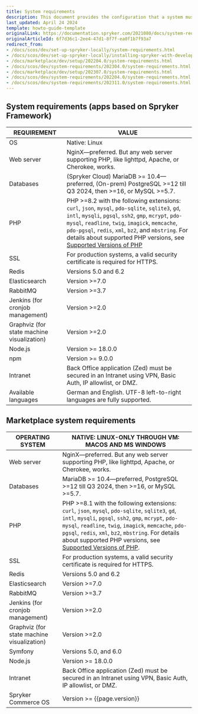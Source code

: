 ```yaml
---
title: System requirements
description: This document provides the configuration that a system must have in order for the Spryker project to run smoothly and efficiently.
last_updated: April 24 2024
template: howto-guide-template
originalLink: https://documentation.spryker.com/2021080/docs/system-requirements
originalArticleId: 6f7d36c1-2ee4-47d1-8f7f-ea0f1b7f93a7
redirect_from:
- /docs/scos/dev/set-up-spryker-locally/system-requirements.html
- /docs/scos/dev/set-up-spryker-locally/installing-spryker-with-development-virtual-machine/devvm-system-requirements.html
- /docs/marketplace/dev/setup/202204.0/system-requirements.html
- /docs/scos/dev/system-requirements/202304.0/system-requirements.html
- /docs/marketplace/dev/setup/202307.0/system-requirements.html
- /docs/scos/dev/system-requirements/202204.0/system-requirements.html
- /docs/scos/dev/system-requirements/202311.0/system-requirements.html
---
```


## System requirements (apps based on Spryker Framework)


| REQUIREMENT | VALUE                                                                                                                                                                                                                                                                                                                                                                                                      |
|---|------------------------------------------------------------------------------------------------------------------------------------------------------------------------------------------------------------------------------------------------------------------------------------------------------------------------------------------------------------------------------------------------------------|
| OS                                        | Native: Linux                                                                                                                                                                                                                                                                                                                                                                                              |
| Web server                                | NginX—preferred. But any web server supporting PHP, like lighttpd, Apache, or Cherokee, works.                                                                                                                                                                                                                                                                                                             |
| Databases                                 | (Spryker Cloud) MariaDB >= 10.4—preferred, (On-prem) PostgreSQL >=12 till Q3 2024, then >=16, or MySQL >=5.7.                                                                                                                                                                                                                                                                                                   |
| PHP                                       | PHP >=8.2 with the following extensions: `curl`, `json`, `mysql`, `pdo-sqlite`, `sqlite3`, `gd`, `intl`, `mysqli`, `pgsql`, `ssh2`, `gmp`, `mcrypt`, `pdo-mysql`, `readline`, `twig`, `imagick`, `memcache`, `pdo-pgsql`, `redis`, `xml`, `bz2`, and `mbstring`. For details about supported PHP versions, see [Supported Versions of PHP](/docs/dg/dev/supported-versions-of-php.html) |
| SSL                                       | For production systems, a valid security certificate is required for HTTPS.                                                                                                                                                                                                                                                                                                                                    |
| Redis                                     | Versions 5.0 and 6.2                                                                                                                                                                                                                                                                                                                                                                                           |
| Elasticsearch                             | Version >=7.0                                                                                                                                                                                                                                                                                                                                                                                              |
| RabbitMQ                                  | Version >=3.7                                                                                                                                                                                                                                                                                                                                                                                                  |
| Jenkins (for cronjob management)          | Version >=2.0                                                                                                                                                                                                                                                                                                                                                                                                  |
| Graphviz (for state machine visualization) | Version >=2.0                                                                                                                                                                                                                                                                                                                                                                                                  |
| Node.js                                   | Version >= 18.0.0                                                                                                                                                                                                                                                                                                                                                                                              |
| npm                                       | Version >= 9.0.0                                                                                                                                                                                                                                                                                                                                                                                               |
| Intranet                                  | Back Office application (Zed) must be secured in an Intranet using VPN, Basic Auth, IP allowlist, or DMZ.                                                                                                                                                                                                                                                                                                    |
| Available languages                       | German and English. UTF-8 left-to-right languages are fully supported.                                                                                                                                                                                                                                                             |


## Marketplace system requirements

| OPERATING SYSTEM | NATIVE: LINUX-ONLY THROUGH VM: MACOS AND MS WINDOWS                                                                                                                                                                                                                                                                                                                                  |
|---|--------------------------------------------------------------------------------------------------------------------------------------------------------------------------------------------------------------------------------------------------------------------------------------------------------------------------------------------------------------------------------------|
| Web server                                | NginX—preferred. But any web server supporting PHP, like lighttpd, Apache, or Cherokee, works.                                                                                                                                                                                                                                                                                       |
| Databases                               | MariaDB >= 10.4—preferred, PostgreSQL >=12 till Q3 2024, then >=16, or MySQL >=5.7.                                                                                                                                                                                                                                                                                                  |
| PHP                                       | PHP >=8.1 with the following extensions: `curl`, `json`, `mysql`, `pdo-sqlite`, `sqlite3`, `gd`, `intl`, `mysqli`, `pgsql`, `ssh2`, `gmp`, `mcrypt`, `pdo-mysql`, `readline`, `twig`, `imagick`, `memcache`, `pdo-pgsql`, `redis`, `xml`, `bz2`, `mbstring`. For details about supported PHP versions, see [Supported Versions of PHP](/docs/dg/dev/supported-versions-of-php.html). |
| SSL                                       | For production systems, a valid security certificate is required for HTTPS.                                                                                                                                                                                                                                                                                                          |
| Redis                                     | Versions 5.0 and 6.2                                                                                                                                                                                                                                                                                                                                                                 |
| Elasticsearch                             | Version >=7.0                                                                                                                                                                                                                                                                                                                                                                        |
| RabbitMQ                                  | Version >=3.7                                                                                                                                                                                                                                                                                                                                                                        |
| Jenkins (for cronjob management)          | Version >=2.0                                                                                                                                                                                                                                                                                                                                                                        |
| Graphviz (for state machine visualization) | Version >=2.0                                                                                                                                                                                                                                                                                                                                                                        |
| Symfony                                   | Versions 5.0, and 6.0                                                                                                                                                                                                                                                                                                                                                                |
| Node.js                                   | Version >= 18.0.0                                                                                                                                                                                                                                                                                                                                                                    |
| Intranet                                  | Back Office application (Zed) must be secured in an Intranet using VPN, Basic Auth, IP allowlist, or DMZ.                                                                                                                                                                                                                                                                            |
| Spryker Commerce OS                       | Version >= {{page.version}}                                                                                                                                                                                                                                                                                                                                                          |
